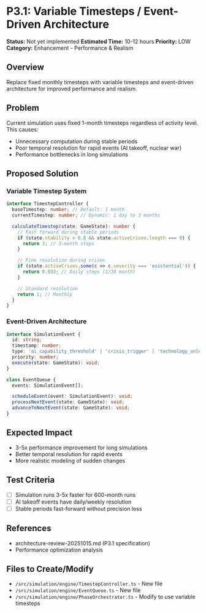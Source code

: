 # P3.1: Variable Timesteps / Event-Driven Architecture

**Status:** Not yet implemented
**Estimated Time:** 10-12 hours
**Priority:** LOW
**Category:** Enhancement - Performance & Realism

## Overview

Replace fixed monthly timesteps with variable timesteps and event-driven architecture for improved performance and realism.

## Problem

Current simulation uses fixed 1-month timesteps regardless of activity level. This causes:
- Unnecessary computation during stable periods
- Poor temporal resolution for rapid events (AI takeoff, nuclear war)
- Performance bottlenecks in long simulations

## Proposed Solution

### Variable Timestep System

```typescript
interface TimestepController {
  baseTimestep: number; // Default: 1 month
  currentTimestep: number; // Dynamic: 1 day to 3 months

  calculateTimestep(state: GameState): number {
    // Fast forward during stable periods
    if (state.stability > 0.8 && state.activeCrises.length === 0) {
      return 3; // 3-month steps
    }

    // Fine resolution during crises
    if (state.activeCrises.some(c => c.severity === 'existential')) {
      return 0.033; // Daily steps (1/30 month)
    }

    // Standard resolution
    return 1; // Monthly
  }
}
```

### Event-Driven Architecture

```typescript
interface SimulationEvent {
  id: string;
  timestamp: number;
  type: 'ai_capability_threshold' | 'crisis_trigger' | 'technology_unlock';
  priority: number;
  execute(state: GameState): void;
}

class EventQueue {
  events: SimulationEvent[];

  scheduleEvent(event: SimulationEvent): void;
  processNextEvent(state: GameState): void;
  advanceToNextEvent(state: GameState): void;
}
```

## Expected Impact

- 3-5x performance improvement for long simulations
- Better temporal resolution for rapid events
- More realistic modeling of sudden changes

## Test Criteria

- [ ] Simulation runs 3-5x faster for 600-month runs
- [ ] AI takeoff events have daily/weekly resolution
- [ ] Stable periods fast-forward without precision loss

## References

- architecture-review-20251015.md (P3.1 specification)
- Performance optimization analysis

## Files to Create/Modify

- `/src/simulation/engine/TimestepController.ts` - New file
- `/src/simulation/engine/EventQueue.ts` - New file
- `/src/simulation/engine/PhaseOrchestrator.ts` - Modify to use variable timesteps
